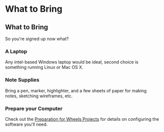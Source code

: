 # What to Bring

## What to Bring

So you're signed up now what?

### A Laptop

Any intel-based Windows laptop would be ideal, second choice is
something running Linux or Mac OS X.

### Note Supplies

Bring a pen, marker, highlighter, and a few sheets of paper for making
notes, sketching wireframes, etc.

### Prepare your Computer

Check out the [Preparation for Wheels
Projects](https://github.com/mhenke/cfwheels-training/blob/develop/00-c-preparation.textile)
for details on configuring the software you'll need.
